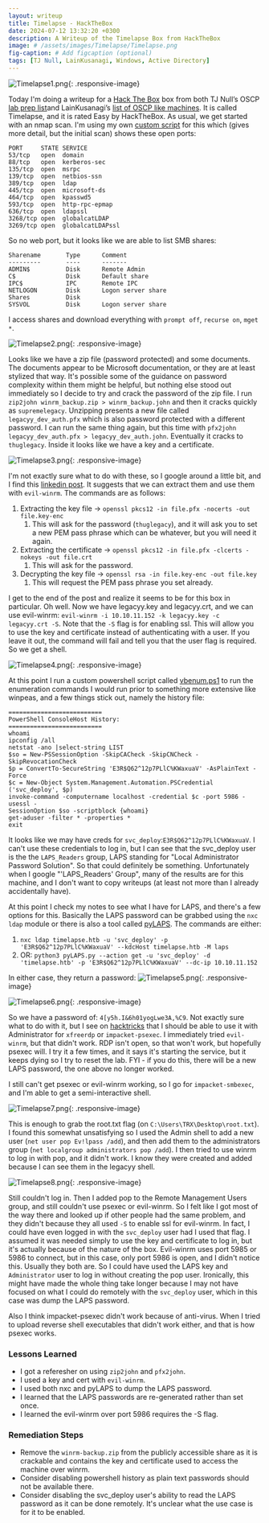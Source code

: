 ```yaml
---
layout: writeup
title: Timelapse - HackTheBox
date: 2024-07-12 13:32:20 +0300
description: A Writeup of the Timelapse Box from HackTheBox
image: # /assets/images/Timelapse/Timelapse.png
fig-caption: # Add figcaption (optional)
tags: [TJ Null, LainKusanagi, Windows, Active Directory]
---
```


![Timelapse1.png](/assets/images/Timelapse/Timelapse1.png){: .responsive-image}

Today I'm doing a writeup for a [Hack The Box](https://app.hackthebox.com/profile/2013658) box from both TJ Null’s OSCP [lab prep list](https://docs.google.com/spreadsheets/u/1/d/1dwSMIAPIam0PuRBkCiDI88pU3yzrqqHkDtBngUHNCw8/htmlview#)and LainKusanagi’s [list of OSCP like machines](https://www.reddit.com/r/oscp/comments/1c8pzyz/lainkusanagi_list_of_oscp_like_machines/). It is called Timelapse, and it is rated Easy by HackTheBox. As usual, we get started with an nmap scan. I'm using my own [custom script](https://github.com/pentestpop/verybasicenum/blob/main/vbnmap.sh) for this which (gives more detail, but the initial scan) shows these open ports:

```
PORT     STATE SERVICE
53/tcp   open  domain
88/tcp   open  kerberos-sec
135/tcp  open  msrpc
139/tcp  open  netbios-ssn
389/tcp  open  ldap
445/tcp  open  microsoft-ds
464/tcp  open  kpasswd5
593/tcp  open  http-rpc-epmap
636/tcp  open  ldapssl
3268/tcp open  globalcatLDAP
3269/tcp open  globalcatLDAPssl
```

So no web port, but it looks like we are able to list SMB shares:

```
Sharename       Type      Comment
---------       ----      -------
ADMIN$          Disk      Remote Admin
C$              Disk      Default share
IPC$            IPC       Remote IPC
NETLOGON        Disk      Logon server share 
Shares          Disk      
SYSVOL          Disk      Logon server share 
```

I access shares and download everything with `prompt off`, `recurse on`, `mget *`. 

![Timelapse2.png](/assets/images/Timelapse/Timelapse2.png){: .responsive-image}

Looks like we have a zip file (password protected) and some documents. The documents appear to be Microsoft documentation, or they are at least stylized that way. It's possible some of the guidance on password complexity within them might be helpful, but nothing else stood out immediately so I decide to try and crack the password of the zip file. I run `zip2john winrm_backup.zip > winrm_backup.john` and then it cracks quickly as `supremelegacy`. Unzipping presents a new file called `legacyy_dev_auth.pfx` which is also password protected with a different password. I can run the same thing again, but this time with `pfx2john legacyy_dev_auth.pfx > legacyy_dev_auth.john`. Eventually it cracks to `thuglegacy`. Inside it looks like we have a key and a certificate. 

![Timelapse3.png](/assets/images/Timelapse/Timelapse3.png){: .responsive-image}

I'm not exactly sure what to do with these, so I google around a little bit, and I find this [linkedin post](https://www.linkedin.com/posts/kjohnson422_capturetheflag-oscp-htb-activity-7110979686423240704-T9tZ). It suggests that we can extract them and use them with `evil-winrm`. The commands are as follows:

1. Extracting the key file -> `openssl pkcs12 -in file.pfx -nocerts -out file.key-enc`
	1. This will ask for the password (`thuglegacy`), and it will ask you to set a new PEM pass phrase which can be whatever, but you will need it again. 
2. Extracting the certificate -> `openssl pkcs12 -in file.pfx -clcerts -nokeys -out file.crt` 
	1. This will ask for the password. 
3. Decrypting the key file -> `openssl rsa -in file.key-enc -out file.key` 
	1. This will request the PEM pass phrase you set already. 

I get to the end of the post and realize it seems to be for this box in particular. Oh well. Now we have legacyy.key and legacyy.crt, and we can use evil-winrm: `evil-winrm -i 10.10.11.152 -k legacyy.key -c legacyy.crt -S`. Note that the `-S` flag is for enabling ssl. This will allow you to use the key and certificate instead of authenticating with a user. If you leave it out, the command will fail and tell you that the user flag is required. So we get a shell. 

![Timelapse4.png](/assets/images/Timelapse/Timelapse4.png){: .responsive-image}

At this point I run a custom powershell script called [vbenum.ps1](https://github.com/pentestpop/verybasicenum/blob/main/vbenum.ps1) to run the enumeration commands I would run prior to something more extensive like winpeas, and a few things stick out, namely the history file:

```
==========================
PowerShell ConsoleHost History:
==========================
whoami
ipconfig /all
netstat -ano |select-string LIST
$so = New-PSSessionOption -SkipCACheck -SkipCNCheck -SkipRevocationCheck
$p = ConvertTo-SecureString 'E3R$Q62^12p7PLlC%KWaxuaV' -AsPlainText -Force
$c = New-Object System.Management.Automation.PSCredential ('svc_deploy', $p)
invoke-command -computername localhost -credential $c -port 5986 -usessl -
SessionOption $so -scriptblock {whoami}
get-aduser -filter * -properties *
exit
```

It looks like we may have creds for `svc_deploy`:`E3R$Q62^12p7PLlC%KWaxuaV`. I can't use these credentials to log in, but I can see that the svc_deploy user is the the `LAPS_Readers` group, LAPS standing for "Local Administrator Password Solution". So that could definitely be something. Unfortunately when I google "'LAPS_Readers' Group", many of the results are for this machine, and I don't want to copy writeups (at least not more than I already accidentally have).

At this point I check my notes to see what I have for LAPS, and there's a few options for this. Basically the LAPS password can be grabbed using the `nxc ldap` module or there is also a tool called [pyLAPS](https://github.com/p0dalirius/pyLAPS). The commands are either: 
1. `nxc ldap timelapse.htb -u 'svc_deploy' -p 'E3R$Q62^12p7PLlC%KWaxuaV' --kdcHost timelapse.htb -M laps`
2. OR: `python3 pyLAPS.py --action get -u 'svc_deploy' -d 'timelapse.htb' -p 'E3R$Q62^12p7PLlC%KWaxuaV' --dc-ip 10.10.11.152`

In either case, they return a password:
![Timelapse5.png](/assets/images/Timelapse/Timelapse5.png){: .responsive-image}

![Timelapse6.png](/assets/images/Timelapse/Timelapse6.png){: .responsive-image}

So we have a password of: `4[y5h.I&6h01yogLwe3A,%C9`. Not exactly sure what to do with it, but I see on [hacktricks](https://book.hacktricks.xyz/windows-hardening/active-directory-methodology/laps) that I should be able to use it with Administrator for `xfreerdp` or `impacket-psexec`. I immediately tried `evil-winrm`, but that didn't work. RDP isn't open, so that won't work, but hopefully psexec will. I try it a few times, and it says it's starting the service, but it keeps dying so I try to reset the lab. FYI - if you do this, there will be a new LAPS password, the one above no longer worked. 

I still can't get psexec or evil-winrm working, so I go for `impacket-smbexec`, and I'm able to get a semi-interactive shell. 

![Timelapse7.png](/assets/images/Timelapse/Timelapse7.png){: .responsive-image}

This is enough to grab the root.txt flag (on `C:\Users\TRX\Desktop\root.txt`). I found this somewhat unsatisfying so I used the Admin shell to add a new user (`net user pop Ev!lpass /add`), and then add them to the administrators group (`net localgroup administrators pop /add`). I then tried to use winrm to log in with pop, and it didn't work. I know they were created and added because I can see them in the legacyy shell. 

![Timelapse8.png](/assets/images/Timelapse/Timelapse8.png){: .responsive-image}

Still couldn't log in. Then I added pop to the Remote Management Users group, and still couldn't use psexec or evil-winrm. So I felt like I got most of the way there and looked up if other people had the same problem, and they didn't because they all used `-S` to enable ssl for evil-winrm. In fact, I could have even logged in with the `svc_deploy` user had I used that flag. I assumed it was needed simply to use the key and certificate to log in, but it's actually because of the nature of the box. Evil-winrm uses port 5985 or 5986 to connect, but in this case, only port 5986 is open, and I didn't notice this. Usually they both are. So I could have used the LAPS key and `Administrator` user to log in without creating the pop user. Ironically, this might have made the whole thing take longer because I may not have focused on what I could do remotely with the `svc_deploy` user, which in this case was dump the LAPS password. 

Also I think impacket-psexec didn't work because of anti-virus. When I tried to upload reverse shell executables that didn't work either, and that is how psexec works. 

### Lessons Learned
- I got a referesher on using `zip2john` and `pfx2john`. 
- I used a key and cert with `evil-winrm`. 
- I used both nxc and pyLAPS to dump the LAPS password.
- I learned that the LAPS passwords are re-generated rather than set once. 
- I learned the evil-winrm over port 5986 requires the -S flag. 

### Remediation Steps
- Remove the `winrm-backup.zip` from the publicly accessible share as it is crackable and contains the key and certificate used to access the machine over winrm. 
- Consider disabling powershell history as plain text passwords should not be available there. 
- Consider disabling the svc_deploy user's ability to read the LAPS password as it can be done remotely. It's unclear what the use case is for it to be enabled. 